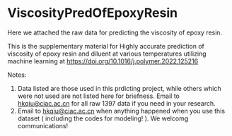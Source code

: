 # ViscosityPredOfEpoxyResin
Here we attached the raw data for predicting the viscosity of epoxy resin.

This is the supplementary material for Highly accurate prediction of viscosity of epoxy resin and diluent at various temperatures utilizing machine learning at https://doi.org/10.1016/j.polymer.2022.125216

Notes:
1. Data listed are those used in this prdicting project, while others which were not used are not listed here for briefness. Email to hkqiu@ciac.ac.cn for all raw 1397 data if you need in your research.
2. Email to hkqiu@ciac.ac.cn when anything happened when you use this dataset ( including the codes for modeling! ). We welcomg communications!
